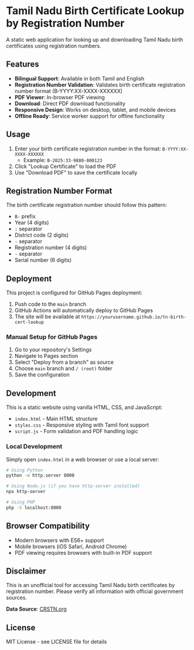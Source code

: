# Tamil Nadu Birth Certificate Lookup by Registration Number

A static web application for looking up and downloading Tamil Nadu birth certificates using registration numbers.

## Features

- **Bilingual Support**: Available in both Tamil and English
- **Registration Number Validation**: Validates birth certificate registration number format (B-YYYY:XX-XXXX-XXXXXX)
- **PDF Viewer**: In-browser PDF viewing
- **Download**: Direct PDF download functionality
- **Responsive Design**: Works on desktop, tablet, and mobile devices
- **Offline Ready**: Service worker support for offline functionality

## Usage

1. Enter your birth certificate registration number in the format: `B-YYYY:XX-XXXX-XXXXXX`
   - Example: `B-2025:33-9880-000123`
2. Click "Lookup Certificate" to load the PDF
3. Use "Download PDF" to save the certificate locally

## Registration Number Format

The birth certificate registration number should follow this pattern:

- `B-` prefix
- Year (4 digits)
- `:` separator
- District code (2 digits)
- `-` separator
- Registration number (4 digits)
- `-` separator
- Serial number (6 digits)

## Deployment

This project is configured for GitHub Pages deployment:

1. Push code to the `main` branch
2. GitHub Actions will automatically deploy to GitHub Pages
3. The site will be available at `https://yourusername.github.io/tn-birth-cert-lookup`

### Manual Setup for GitHub Pages

1. Go to your repository's Settings
2. Navigate to Pages section
3. Select "Deploy from a branch" as source
4. Choose `main` branch and `/ (root)` folder
5. Save the configuration

## Development

This is a static website using vanilla HTML, CSS, and JavaScript:

- `index.html` - Main HTML structure
- `styles.css` - Responsive styling with Tamil font support
- `script.js` - Form validation and PDF handling logic

### Local Development

Simply open `index.html` in a web browser or use a local server:

```bash
# Using Python
python -m http.server 8000

# Using Node.js (if you have http-server installed)
npx http-server

# Using PHP
php -S localhost:8000
```

## Browser Compatibility

- Modern browsers with ES6+ support
- Mobile browsers (iOS Safari, Android Chrome)
- PDF viewing requires browsers with built-in PDF support

## Disclaimer

This is an unofficial tool for accessing Tamil Nadu birth certificates by registration number. Please verify all information with official government sources.

**Data Source**: [CRSTN.org](https://www.crstn.org)

## License

MIT License - see LICENSE file for details

